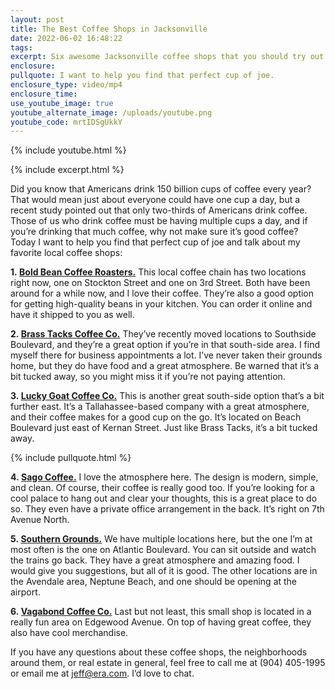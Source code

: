 ```yaml
---
layout: post
title: The Best Coffee Shops in Jacksonville
date: 2022-06-02 16:48:22
tags:
excerpt: Six awesome Jacksonville coffee shops that you should try out.
enclosure:
pullquote: I want to help you find that perfect cup of joe.
enclosure_type: video/mp4
enclosure_time:
use_youtube_image: true
youtube_alternate_image: /uploads/youtube.png
youtube_code: mrtIDSgUkkY
---
```

{% include youtube.html %}

{% include excerpt.html %}

Did you know that Americans drink 150 billion cups of coffee every year? That would mean just about everyone could have one cup a day, but a recent study pointed out that only two-thirds of Americans drink coffee. Those of us who drink coffee must be having multiple cups a day, and if you’re drinking that much coffee, why not make sure it’s good coffee? Today I want to help you find that perfect cup of joe and talk about my favorite local coffee shops:

**1\.&nbsp;**[**Bold Bean Coffee Roasters.**](https://boldbeancoffee.com/visit-us) This local coffee chain has two locations right now, one on Stockton Street and one on 3rd Street. Both have been around for a while now, and I love their coffee. They’re also a good option for getting high-quality beans in your kitchen. You can order it online and have it shipped to you as well.

**2\.&nbsp;**[**Brass Tacks Coffee Co.**](https://www.brasstackscoffee.com/) They’ve recently moved locations to Southside Boulevard, and they’re a great option if you’re in that south-side area. I find myself there for business appointments a lot. I’ve never taken their grounds home, but they do have food and a great atmosphere. Be warned that it’s a bit tucked away, so you might miss it if you’re not paying attention.&nbsp;

**3\.&nbsp;**[**Lucky Goat Coffee Co.**](https://luckygoatcoffee.com/) This is another great south-side option that’s a bit further east. It’s a Tallahassee-based company with a great atmosphere, and their coffee makes for a good cup on the go. It’s located on Beach Boulevard just east of Kernan Street. Just like Brass Tacks, it’s a bit tucked away.

{% include pullquote.html %}

**4\.&nbsp;**[**Sago Coffee.**](https://www.sagocoffeejax.com/)&nbsp;I love the atmosphere here. The design is modern, simple, and clean. Of course, their coffee is really good too. If you’re looking for a cool palace to hang out and clear your thoughts, this is a great place to do so. They even have a private office arrangement in the back. It’s right on 7th Avenue North.&nbsp;

**5\.&nbsp;**[**Southern Grounds.**](https://www.southerngrounds.com/) We have multiple locations here, but the one I’m at most often is the one on Atlantic Boulevard. You can sit outside and watch the trains go back. They have a great atmosphere and amazing food. I would give you suggestions, but all of it is good. The other locations are in the Avendale area, Neptune Beach, and one should be opening at the airport.&nbsp;

**6\.&nbsp;**[**Vagabond Coffee Co.**](https://www.vagabondcoffee.com/)&nbsp;Last but not least, this small shop is located in a really fun area on Edgewood Avenue. On top of having great coffee, they also have cool merchandise.

If you have any questions about these coffee shops, the neighborhoods around them, or real estate in general, feel free to call me at (904) 405-1995 or email me at [jeff@era.com](mailto:jeff@era.com). I’d love to chat.
